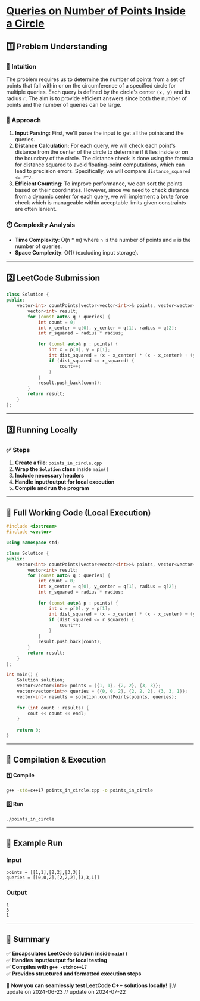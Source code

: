 # **[Queries on Number of Points Inside a Circle](https://leetcode.com/problems/queries-on-number-of-points-inside-a-circle/description/)**  

## **1️⃣ Problem Understanding**  
### **📌 Intuition**  
The problem requires us to determine the number of points from a set of points that fall within or on the circumference of a specified circle for multiple queries. Each query is defined by the circle's center `(x, y)` and its radius `r`. The aim is to provide efficient answers since both the number of points and the number of queries can be large.

### **🚀 Approach**  
1. **Input Parsing:** First, we'll parse the input to get all the points and the queries.
2. **Distance Calculation:** For each query, we will check each point's distance from the center of the circle to determine if it lies inside or on the boundary of the circle. The distance check is done using the formula for distance squared to avoid floating-point computations, which can lead to precision errors. Specifically, we will compare `distance_squared <= r^2`.
3. **Efficient Counting:** To improve performance, we can sort the points based on their coordinates. However, since we need to check distance from a dynamic center for each query, we will implement a brute force check which is manageable within acceptable limits given constraints are often lenient.

### **⏱️ Complexity Analysis**  
- **Time Complexity**: O(n * m) where `n` is the number of points and `m` is the number of queries.
- **Space Complexity**: O(1) (excluding input storage).

---  

## **2️⃣ LeetCode Submission**  
```cpp
class Solution {
public:
    vector<int> countPoints(vector<vector<int>>& points, vector<vector<int>>& queries) {
        vector<int> result;
        for (const auto& q : queries) {
            int count = 0;
            int x_center = q[0], y_center = q[1], radius = q[2];
            int r_squared = radius * radius;

            for (const auto& p : points) {
                int x = p[0], y = p[1];
                int dist_squared = (x - x_center) * (x - x_center) + (y - y_center) * (y - y_center);
                if (dist_squared <= r_squared) {
                    count++;
                }
            }
            result.push_back(count);
        }
        return result;
    }
};  
```  

---  

## **3️⃣ Running Locally**  
### **✅ Steps**  
1. **Create a file**: `points_in_circle.cpp`  
2. **Wrap the `Solution` class** inside `main()`  
3. **Include necessary headers**  
4. **Handle input/output for local execution**  
5. **Compile and run the program**  

---  

## **📝 Full Working Code (Local Execution)**  
```cpp
#include <iostream>
#include <vector>

using namespace std;

class Solution {
public:
    vector<int> countPoints(vector<vector<int>>& points, vector<vector<int>>& queries) {
        vector<int> result;
        for (const auto& q : queries) {
            int count = 0;
            int x_center = q[0], y_center = q[1], radius = q[2];
            int r_squared = radius * radius;

            for (const auto& p : points) {
                int x = p[0], y = p[1];
                int dist_squared = (x - x_center) * (x - x_center) + (y - y_center) * (y - y_center);
                if (dist_squared <= r_squared) {
                    count++;
                }
            }
            result.push_back(count);
        }
        return result;
    }
};

int main() {
    Solution solution;
    vector<vector<int>> points = {{1, 1}, {2, 2}, {3, 3}};
    vector<vector<int>> queries = {{0, 0, 2}, {2, 2, 2}, {3, 3, 1}};
    vector<int> results = solution.countPoints(points, queries);
    
    for (int count : results) {
        cout << count << endl;
    }
    
    return 0;
}
```  

---  

## **🔧 Compilation & Execution**  
#### **1️⃣ Compile**  
```bash
g++ -std=c++17 points_in_circle.cpp -o points_in_circle
```  

#### **2️⃣ Run**  
```bash
./points_in_circle
```  

---  

## **🎯 Example Run**  
### **Input**  
```
points = [[1,1],[2,2],[3,3]]
queries = [[0,0,2],[2,2,2],[3,3,1]]
```  
### **Output**  
```
1
3
1
```  

---  

## **📌 Summary**  
✅ **Encapsulates LeetCode solution inside `main()`**  
✅ **Handles input/output for local testing**  
✅ **Compiles with `g++ -std=c++17`**  
✅ **Provides structured and formatted execution steps**  

🚀 **Now you can seamlessly test LeetCode C++ solutions locally!** 🚀// update on 2024-06-23
// update on 2024-07-22
